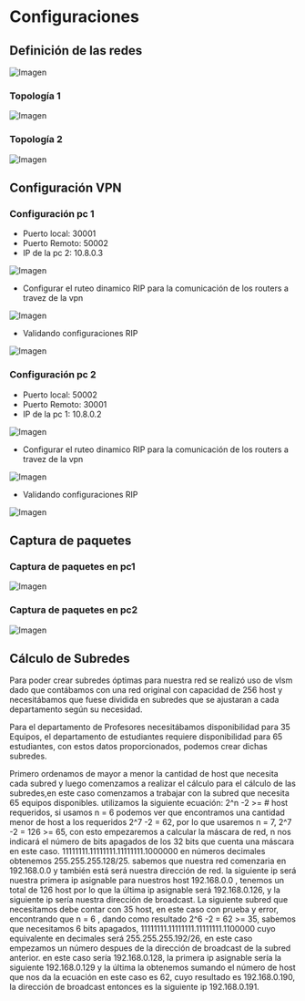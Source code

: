 
# Configuraciones

## Definición de las redes
![Imagen](img/red.PNG)


### Topología 1
![Imagen](img/topologia1.PNG)

### Topología 2
![Imagen](img/topologia2.PNG)

## Configuración VPN

### Configuración pc 1
* Puerto local: 30001
* Puerto Remoto: 50002
* IP de la pc 2: 10.8.0.3

![Imagen](img/cloud.PNG)

* Configurar el ruteo dinamico RIP para la comunicación de los routers a travez de la vpn

![Imagen](img/r2_rip.PNG)

* Validando configuraciones RIP

![Imagen](img/r2_rip_sh.PNG)

### Configuración pc 2
* Puerto local: 50002
* Puerto Remoto: 30001
* IP de la pc 1: 10.8.0.2

![Imagen](img/pc2_nube.PNG)

* Configurar el ruteo dinamico RIP para la comunicación de los routers a travez de la vpn

![Imagen](img/r2_rip.PNG)

* Validando configuraciones RIP

![Imagen](img/r2_rip_sh.PNG)

## Captura de paquetes

### Captura de paquetes en pc1
![Imagen](img/captura_paquetes2.PNG)

### Captura de paquetes en pc2
![Imagen](img/captura_paquetes.PNG)

## Cálculo de Subredes
Para poder crear subredes óptimas para nuestra red se realizó uso de vlsm dado que contábamos con una red original con capacidad de 256 host y necesitábamos que fuese dividida en subredes que se ajustaran a cada departamento según su necesidad.


Para el departamento de Profesores necesitábamos disponibilidad para 35 Equipos, el departamento de estudiantes requiere disponibilidad para 65 estudiantes, con estos datos proporcionados, podemos crear dichas subredes.


Primero ordenamos de mayor a menor la cantidad de host que necesita cada subred y luego comenzamos a realizar el cálculo para el cálculo de las subredes,en este caso comenzamos a trabajar con la subred que necesita 65 equipos disponibles. utilizamos la siguiente ecuación:  2^n -2 >= # host requeridos, si usamos n = 6 podemos ver que encontramos una cantidad menor de host a los requeridos 2^7 -2 = 62, por lo que usaremos n = 7, 2^7 -2 = 126 >= 65, con esto empezaremos a calcular la máscara de red, n nos indicará el número de bits apagados de los 32 bits que cuenta una máscara en este caso. 11111111.11111111.11111111.1000000 en números decimales obtenemos 255.255.255.128/25. sabemos que nuestra red comenzaria en 192.168.0.0 y también está será nuestra dirección de red. la siguiente ip será nuestra primera ip asignable para nuestros host 192.168.0.0 , tenemos un total de 126 host por lo que la última ip asignable será 192.168.0.126, y la siguiente ip sería nuestra dirección de broadcast.
La siguiente subred que necesitamos debe contar con 35 host, en este caso con prueba y error, encontrando que n = 6 , dando como resultado 2^6 -2 = 62 >= 35, sabemos que necesitamos 6 bits apagados, 11111111.11111111.11111111.1100000 cuyo equivalente en decimales será 255.255.255.192/26, en este caso empezamos un número despues de la dirección de broadcast de la subred anterior. en este caso sería 192.168.0.128, la primera ip asignable sería la siguiente 192.168.0.129 y la última la obtenemos sumando el número de host que nos da la ecuación en este caso es 62, cuyo resultado es 192.168.0.190, la dirección de broadcast entonces es la siguiente ip 192.168.0.191.




